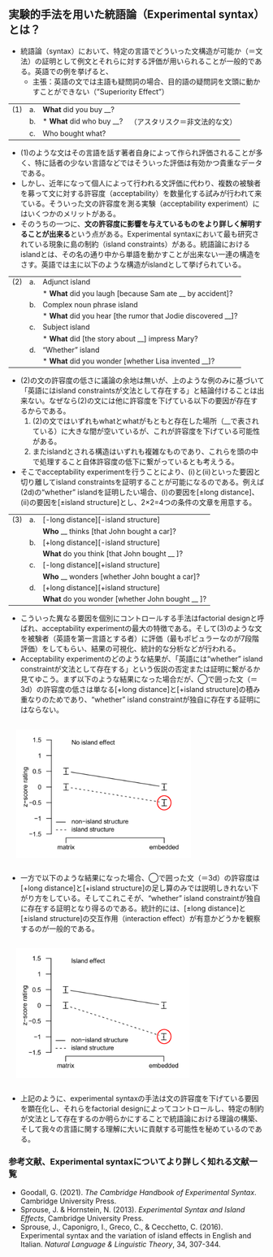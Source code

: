 ## 実験的手法を用いた統語論（Experimental syntax）とは？
* 統語論（syntax）において、特定の言語でどういった文構造が可能か（＝文法）の証明として例文とそれらに対する評価が用いられることが一般的である。英語での例を挙げると、
  * 主張：英語の文では主語も疑問詞の場合、目的語の疑問詞を文頭に動かすことができない（”Superiority Effect”）
  
|   |   |   |   |
|---|---|---|---|
| (1) | a. | **What** did  you  buy __? |                                | 
|     | b. | \* **What** did  who  buy __? | （アスタリスク＝非文法的な文） |   
|     | c. | Who bought what?           |                                |   

* (1)のような文はその言語を話す著者自身によって作られ評価されることが多く、特に話者の少ない言語などではそういった評価は有効かつ貴重なデータである。
* しかし、近年になって個人によって行われる文評価に代わり、複数の被験者を募って文に対する許容度（acceptability）を数量化する試みが行われて来ている。そういった文の許容度を測る実験（acceptability experiment）にはいくつかのメリットがある。
* そのうちの一つに、**文の許容度に影響を与えているものをより詳しく解明することが出来る**という点がある。Experimental syntaxにおいて最も研究されている現象に島の制約（island constraints）がある。統語論におけるislandとは、その名の通り中から単語を動かすことが出来ない一連の構造をさす。英語では主に以下のような構造がislandとして挙げられている。

|   |   |   |   
|---|---|---|
| (2) | a. | Adjunct island |                                
|     |  | \* **What** did you laugh \[because Sam ate __ by accident\]? |   
|     | b. | Complex noun phrase island |
|     |  | \* **What** did you hear \[the rumor that Jodie discovered __\]? | 
|     | c. | Subject island |
|     |  | \* **What** did \[the story about __\] impress Mary? | 
|     | d. | “Whether” island |
|     |  | \* **What** did you wonder \[whether Lisa invented __\]? | 

* (2)の文の許容度の低さに議論の余地は無いが、上のような例のみに基づいて「英語にはisland constraintsが文法として存在する」と結論付けることは出来ない。なぜなら(2)の文には他に許容度を下げている以下の要因が存在するからである。
  1. (2)の文ではいずれもwhatとwhatがもともと存在した場所（__で表されている）に大きな間が空いているが、これが許容度を下げている可能性がある。
  2. またislandとされる構造はいずれも複雑なものであり、これらを頭の中で処理すること自体許容度の低下に繋がっているとも考えうる。
* そこでacceptability experimentを行うことにより、(i)と(ii)といった要因と切り離してisland constraintsを証明することが可能になるのである。例えば(2d)の“whether” islandを証明したい場合、(i)の要因を\[±long distance\]、(ii)の要因を\[±island structure\]とし、2×2=4つの条件の文章を用意する。

|   |   |   |   
|---|---|---|
| (3) | a. | \[-long distance\]\[-island structure\] |                                
|     |  | **Who** __ thinks \[that John bought a car\]? |   
|     | b. | \[+long distance\]\[-island structure\] |
|     |  | **What** do you think \[that John bought __ \]? | 
|     | c. | \[-long distance\]\[+island structure\] |
|     |  | **Who** __ wonders \[whether John bought a car\]? | 
|     | d. | \[+long distance\]\[+island structure\] |
|     |  | **What** do you wonder \[whether John bought __ \]? | 

* こういった異なる要因を個別にコントロールする手法はfactorial designと呼ばれ、acceptability experimentの最大の特徴である。そして(3)のような文を被験者（英語を第一言語とする者）に評価（最もポピュラーなのが7段階評価）をしてもらい、結果の可視化、統計的な分析などが行われる。
* Acceptability experimentのどのような結果が、「英語には“whether” island constraintが文法として存在する」という仮説の否定または証明に繋がるか見てゆこう。まず以下のような結果になった場合だが、◯で囲った文（＝3d）の許容度の低さは単なる\[+long distance\]と\[+island structure\]の積み重なりのためであり、“whether” island constraintが独自に存在する証明にはならない。

<img align="left" src="noisland.png" hspace="15" vspace="15"/>

<br clear="left"/>

* 一方で以下のような結果になった場合、◯で囲った文（＝3d）の許容度は\[+long distance\]と\[+island structure\]の足し算のみでは説明しきれない下がり方をしている。そしてこれこそが、“whether” island constraintが独自に存在する証明となり得るのである。統計的には、\[±long distance\]と\[±island structure\]の交互作用（interaction effect）が有意かどうかを観察するのが一般的である。

<img align="left" src="island.png" hspace="15" vspace="15"/>

<br clear="left"/>

* 上記のように、experimental syntaxの手法は文の許容度を下げている要因を顕在化し、それらをfactorial designによってコントロールし、特定の制約が文法として存在するのか明らかにすることで統語論における理論の構築、そして我々の言語に関する理解に大いに貢献する可能性を秘めているのである。

### 参考文献、Experimental syntaxについてより詳しく知れる文献一覧
* Goodall, G. (2021). *The Cambridge Handbook of Experimental Syntax*. Cambridge University Press.
* Sprouse, J. & Hornstein, N. (2013). *Experimental Syntax and Island Effects*, Cambridge University Press.
* Sprouse, J., Caponigro, I., Greco, C., & Cecchetto, C. (2016). Experimental syntax and the variation of island effects in English and Italian. *Natural Language & Linguistic Theory*, 34, 307-344.


